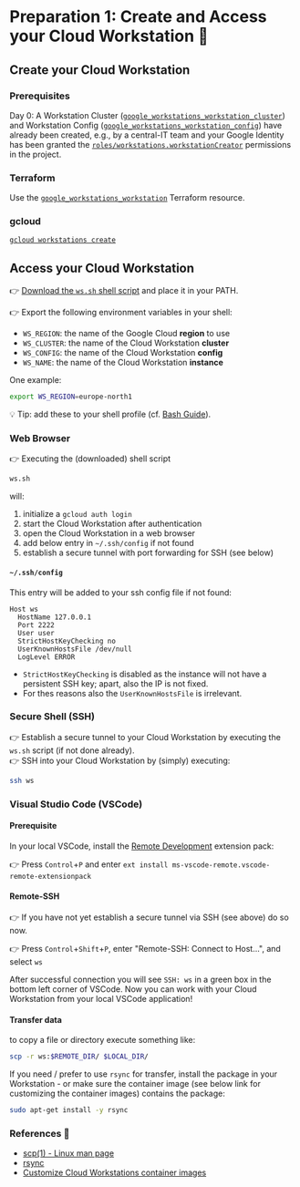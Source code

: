 # Preparation 1: Create and Access your Cloud Workstation 📝

## Create your Cloud Workstation

### Prerequisites

Day 0: A Workstation Cluster ([`google_workstations_workstation_cluster`](https://registry.terraform.io/providers/hashicorp/google/latest/docs/resources/workstations_workstation_cluster)) and Workstation Config ([`google_workstations_workstation_config`](https://registry.terraform.io/providers/hashicorp/google/latest/docs/resources/workstations_workstation_config)) have already been created, e.g., by a central-IT team and your Google Identity has been granted the [`roles/workstations.workstationCreator`](https://cloud.google.com/iam/docs/understanding-roles#workstations.workstationCreator) permissions in the project.

### Terraform

Use the [`google_workstations_workstation`](https://registry.terraform.io/providers/hashicorp/google/latest/docs/resources/workstations_workstation) Terraform resource.

### gcloud

[`gcloud workstations create`](https://cloud.google.com/sdk/gcloud/reference/workstations/create)

## Access your Cloud Workstation

👉 [Download the `ws.sh` shell script](https://github.com/GoogleCloudPlatform/cicd-jumpstart/tree/main/bin/ws.sh) and place it in your PATH.

👉 Export the following environment variables in your shell:
- `WS_REGION`: the name of the Google Cloud **region** to use
- `WS_CLUSTER`: the name of the Cloud Workstation **cluster**
- `WS_CONFIG`: the name of the Cloud Workstation **config**
- `WS_NAME`: the name of the Cloud Workstation **instance**

One example:
```sh
export WS_REGION=europe-north1
```

 💡 Tip: add these to your shell profile (cf. [Bash Guide](https://tldp.org/LDP/Bash-Beginners-Guide/html/sect_03_01.html)).


### Web Browser

👉 Executing the (downloaded) shell script
```sh
ws.sh
```
will:
1. initialize a `gcloud auth login`
1. start the Cloud Workstation after authentication
1. open the Cloud Workstation in a web browser 
1. add below entry in `~/.ssh/config` if not found
1. establish a secure tunnel with port forwarding for SSH (see below)

#### `~/.ssh/config`

This entry will be added to your ssh config file if not found:
```
Host ws
  HostName 127.0.0.1
  Port 2222
  User user
  StrictHostKeyChecking no
  UserKnownHostsFile /dev/null
  LogLevel ERROR
```
- `StrictHostKeyChecking` is disabled as the instance will not have a persistent SSH key; apart, also the IP is not fixed.  
- For thes reasons also the `UserKnownHostsFile` is irrelevant.

### Secure Shell (SSH)

👉 Establish a secure tunnel to your Cloud Workstation by executing the `ws.sh` script (if not done already).  
👉 SSH into your Cloud Workstation by (simply) executing:

```sh
ssh ws
```

### Visual Studio Code (VSCode)

#### Prerequisite

In your local VSCode, install the [Remote Development](https://marketplace.visualstudio.com/items?itemName=ms-vscode-remote.vscode-remote-extensionpack) extension pack:

👉 Press `Control`+`P` and enter `ext install ms-vscode-remote.vscode-remote-extensionpack`

#### Remote-SSH

👉 If you have not yet establish a secure tunnel via SSH (see above) do so now.

👉 Press `Control`+`Shift`+`P`, enter "Remote-SSH: Connect to Host...", and select `ws`

After successful connection you will see `SSH: ws` in a green box in the bottom left corner of VSCode.
Now you can work with your Cloud Workstation from your local VSCode application!

#### Transfer data

to copy a file or directory execute something like:
```sh
scp -r ws:$REMOTE_DIR/ $LOCAL_DIR/
```

If you need / prefer to use `rsync` for transfer, install the package in your Workstation - or make sure the container image (see below link for customizing the container images) contains the package:
```sh
sudo apt-get install -y rsync
```

### References 🔗

- [scp(1) - Linux man page](https://linux.die.net/man/1/scp)
- [rsync](https://rsync.samba.org/)
- [Customize Cloud Workstations container images](https://cloud.google.com/workstations/docs/customize-container-images)
